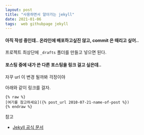 ```yaml
---
layout: post
title: "사용하면서 알아가는 jekyll"
date: 2021-01-06
tags:  web githubpage jekyll
---
```


#### 아직 작성 중인데.. 온라인에 배포하고싶진 않고, commit 은 때리고 싶어..

프로젝트 최상단에 `_drafts` 폴더를 만들고 넣으면 된다.

#### 포스팅 중에 내가 쓴 다른 포스팅을 링크 걸고 싶은데..

자꾸 url 이 변경 될까봐 걱정이야

아래와 같이 링크를 걸자.
```
{% raw %}
[여기를 참고하세요]({% post_url 2010-07-21-name-of-post %})
{% endraw %}
```

참고
- [Jekyll 공식 문서](http://jekyllrb-ko.github.io/docs/)
